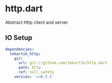 # http.dart

Abstract Http client and server

## IO Setup

```yaml
dependencies:
  tekartik_http:
    git:
      url: git://github.com/tekartik/http.dart
      path: http
      ref: null_safety
    version: '>=0.5.5'
```